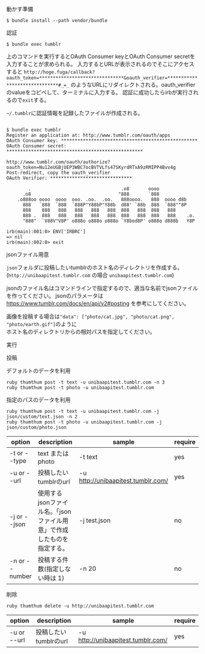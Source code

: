 動かす準備

    $ bundle install --path vendor/bundle

認証

    $ bundle exec tumblr

上のコマンドを実行するとOAuth Consumer keyとOAuth Consumer secretを入力することが求められる。
入力するとURLが表示されるのでそこにアクセスすると
`http://hoge.fuga/callback?oauth_token=*******************************&oauth_verifier=******************************#_=_`
のようなURLにリダイレクトされる。oauth_verifierのvalueをコピペして、ターミナルに入力する。
認証に成功したらirbが実行されるので`exit`する。

`~/.tumblr`に認証情報を記録したファイルが作成される。


```

$ bundle exec tumblr
Register an application at: http://www.tumblr.com/oauth/apps
OAuth Consumer key: **************************************************
OAuth Consumer secret: **************************************************

http://www.tumblr.com/oauth/authorize?oauth_token=Nu12eUGBjUEP3WBC7ocBVTVLfs47SKyrdRTxA9zRMIPP4Bvv4g
Post-redirect, copy the oauth_verifier
OAuth Verifier: ******************************

        .                                 .o8       oooo
      .o8                                "888       `888
    .o888oo oooo  oooo  ooo. .oo.  .oo.   888oooo.   888  oooo d8b
      888   `888  `888  `888P"Y88bP"Y88b  d88' `88b  888  `888""8P
      888    888   888   888   888   888  888   888  888   888
      888 .  888   888   888   888   888  888   888  888   888    .o.
      "888"  `V88V"V8P' o888o o888o o888o `Y8bod8P' o888o d888b   Y8P

irb(main):001:0> ENV['IRBRC']
=> nil
irb(main):002:0> exit

```

jsonファイル用意

`json`フォルダに投稿したいtumblrのホスト名のディレクトリを作成する。(`http://unibaapitest.tumblr.com` の場合 `unibaapitest.tumblr.com`)

jsonのファイル名はコマンドラインで指定するので、適当な名前でjsonファイルを作ってください。
jsonのパラメータは https://www.tumblr.com/docs/en/api/v2#posting を参考にしてください。

画像を投稿する場合は`"data": ["photo/cat.jpg", "photo/cat.png", "photo/earth.gif"]`のように  
ホスト名のディレクトリからの相対パスを指定してください。


実行

投稿

デフォルトのデータを利用

    ruby thumthum post -t text -u unibaapitest.tumblr.com -n 3
    ruby thumthum post -t photo -u unibaapitest.tumblr.com

指定のパスのデータを利用

    ruby thumthum post -t text -u unibaapitest.tumblr.com -j json/custom/text.json -n 2
    ruby thumthum post -t photo -u unibaapitest.tumblr.com -j json/custom/photo.json

| option   | description                                                        | sample       | require |
| --------- | ----------------------------------------------------------------- | ------------ | ------- |
| -t or --type | text または photo | -t text | yes |
| -u or --url | 投稿したいtumblrのurl | -u http://unibaapitest.tumblr.com/ | yes |
| -j or --json | 使用するjsonファイル名。「jsonファイル用意」で作成したものを指定する。 | -j test.json | no |
| -n or --number | 投稿する件数(指定しない時は 1) | -n 20 | no |

削除

    ruby thumthum delete -u http://unibaapitest.tumblr.com

| option | description | sample | require |
| ------ | ------------ | ------ | -------- |
| -u or --url | 投稿したいtumblrのurl | -u http://unibaapitest.tumblr.com/ | yes |
